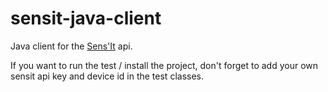 # sensit-java-client

Java client for the [Sens'It](http://sensit.io) api.

If you want to run the test / install the project, don't forget to add your own sensit api key and device id in the test classes.
